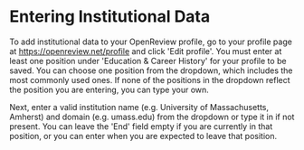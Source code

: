 # Entering Institutional Data

To add institutional data to your OpenReview profile, go to your profile page at https://openreview.net/profile and click 'Edit profile'. You must enter at least one position under 'Education & Career History' for your profile to be saved. You can choose one position from the dropdown, which includes the most commonly used ones. If none of the positions in the dropdown reflect the position you are entering, you can type your own.&#x20;

Next, enter a valid institution name (e.g. University of Massachusetts, Amherst) and domain (e.g. umass.edu) from the dropdown or type it in if not present. You can leave the 'End' field empty if you are currently in that position, or you can enter when you are expected to leave that position.
